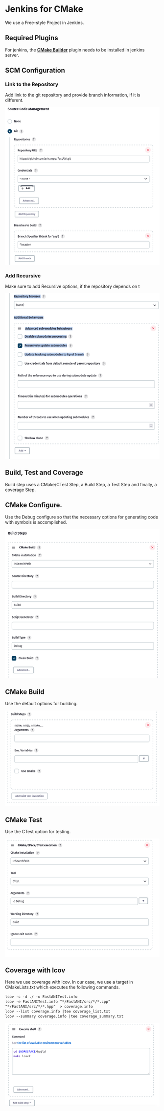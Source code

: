 # Jenkins for CMake

We use a Free-style Project in Jenkins.


## Required Plugins

For jenkins, the [**CMake Builder**](https://plugins.jenkins.io/cmakebuilder/) plugin needs to be installed in jenkins server.


##  SCM Configuration


### Link to the Repository

Add link to the git repository and provide branch information, if it is different.

![Link to Repository](/images/scm_link.png)

### Add Recursive 

Make sure to add Recursive options, if the repository depends on t 

![Additional Repo Details](/images/scm_recur.png)


##  Build, Test and Coverage

Build step uses a CMake/CTest Step, a Build Step, a Test Step and finally, a coverage Step.

## CMake Configure.

Use the Debug configure so that the necessary options for generating code with symbols is accomplished.

![](/images/build_cmake.png)

## CMake Build

Use the default options for building.

![](/images/build_make.png)

## CMake Test

Use the CTest option for testing.

![](/images/build_test.png)


## Coverage with lcov

Here we use coverage with lcov. In our case, we use a target in CMakeLists.txt which executes the  following commands.
```
lcov -c -d ./ -o FastANITest.info
lcov -e FastANITest.info "*/FastANI/src/*/*.cpp" "*/FastANI/src/*/*.hpp"  > coverage.info
lcov --list coverage.info |tee coverage_list.txt
lcov --summary coverage.info |tee coverage_summary.txt
```

![](/images/build_lcov.png)
